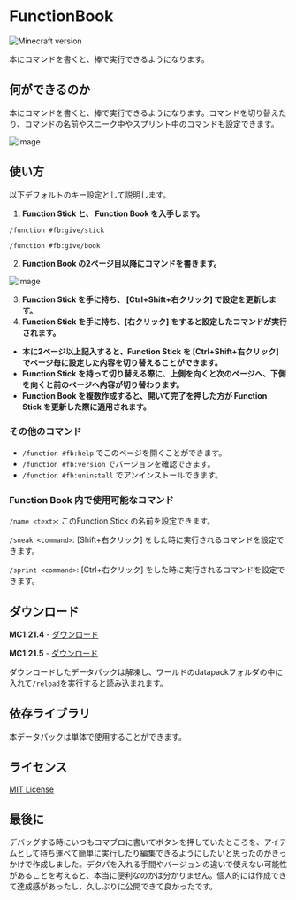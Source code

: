 # FunctionBook
![Minecraft version](https://img.shields.io/badge/MC-1.21.4%20--%201.21.6-blue.svg)

本にコマンドを書くと、棒で実行できるようになります。


## 何ができるのか
本にコマンドを書くと、棒で実行できるようになります。コマンドを切り替えたり、コマンドの名前やスニーク中やスプリント中のコマンドも設定できます。

![image](https://github.com/user-attachments/assets/e2bd4ef3-8e87-444a-ae3d-d3f5c752dec1)


## 使い方

以下デフォルトのキー設定として説明します。

1. **Function Stick と、 Function Book を入手します。**
```mcfunction
/function #fb:give/stick
```
```mcfunction
/function #fb:give/book
```

2. **Function Book の2ページ目以降にコマンドを書きます。**

![image](https://github.com/user-attachments/assets/787e4697-384b-44c0-ae13-2543a29d4d53)

3. **Function Stick を手に持ち、 [Ctrl+Shift+右クリック] で設定を更新します。**
4. **Function Stick を手に持ち、[右クリック] をすると設定したコマンドが実行されます。**

- **本に2ページ以上記入すると、Function Stick を [Ctrl+Shift+右クリック] でページ毎に設定した内容を切り替えることができます。**
- **Function Stick を持って切り替える際に、上側を向くと次のページへ、下側を向くと前のページへ内容が切り替わります。**
- **Function Book を複数作成すると、開いて完了を押した方が Function Stick を更新した際に適用されます。**

### その他のコマンド
- `/function #fb:help` でこのページを開くことができます。
- `/function #fb:version` でバージョンを確認できます。
- `/function #fb:uninstall` でアンインストールできます。

### Function Book 内で使用可能なコマンド
`/name <text>`: このFunction Stick の名前を設定できます。

`/sneak <command>`: [Shift+右クリック] をした時に実行されるコマンドを設定できます。

`/sprint <command>`: [Ctrl+右クリック] をした時に実行されるコマンドを設定できます。


## ダウンロード

**MC1.21.4** - [ダウンロード](https://github.com/slimed-kyuri/FunctionBook/releases/download/v1.0.1/FunctionBook.zip)

**MC1.21.5** - [ダウンロード](https://github.com/slimed-kyuri/FunctionBook/releases/download/v1.1.0/FunctionBook.zip)

ダウンロードしたデータパックは解凍し、ワールドのdatapackフォルダの中に入れて`/reload`を実行すると読み込まれます。

## 依存ライブラリ
本データパックは単体で使用することができます。

## ライセンス
[MIT License](LICENSE)

## 最後に
デバッグする時にいつもコマブロに書いてボタンを押していたところを、アイテムとして持ち運べて簡単に実行したり編集できるようにしたいと思ったのがきっかけで作成しました。デタパを入れる手間やバージョンの違いで使えない可能性があることを考えると、本当に便利なのかは分かりません。個人的には作成できて達成感があったし、久しぶりに公開できて良かったです。
